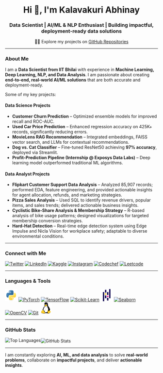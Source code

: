 <h1 align="center">Hi 👋, I'm Kalavakuri Abhinay</h1>
<h3 align="center">Data Scientist | AI/ML & NLP Enthusiast | Building impactful, deployment-ready data solutions</h3>

<p align="center">
  👨‍💻 Explore my projects on <a href="https://github.com/abhinay12890?tab=repositories">GitHub Repositories</a>
</p>

---

### About Me
I am a **Data Scientist from IIT Bhilai** with experience in **Machine Learning, Deep Learning, NLP, and Data Analysis**. I am passionate about creating **end-to-end, real-world AI/ML solutions** that are both accurate and deployment-ready.

Some of my key projects:

#### Data Science Projects
- **Customer Churn Prediction** – Optimized ensemble models for improved recall and ROC-AUC.  
- **Used Car Price Prediction** – Enhanced regression accuracy on 425K+ records, significantly reducing errors.  
- **MovieLens RAG Recommendation** – Integrated embeddings, FAISS vector search, and LLMs for contextual recommendations.  
- **Dog vs. Cat Classifier** – Fine-tuned ResNet50 achieving **97% accuracy**, deployed via Streamlit.  
- **Profit-Prediction Pipeline (Internship @ Exposys Data Labs)** – Deep learning model outperformed traditional ML algorithms.  

#### Data Analyst Projects
- **Flipkart Customer Support Data Analysis** – Analyzed 85,907 records; performed EDA, feature engineering, and provided actionable insights for agent allocation, refunds, and marketing strategies.  
- **Pizza Sales Analysis** – Used SQL to identify revenue drivers, popular items, and sales trends; delivered actionable business insights.  
- **Cyclistic Bike-Share Analysis & Membership Strategy** – R-based analysis of bike usage patterns; designed visualizations for targeted membership conversion strategies.  
- **Hard-Hat Detection** – Real-time edge detection system using Edge Impulse and Nicla Vision for workplace safety; adaptable to diverse environmental conditions.  

---

### Connect with Me

<p align="left">
  <a href="https://twitter.com/abhinayk1289" target="_blank"><img src="https://raw.githubusercontent.com/rahuldkjain/github-profile-readme-generator/master/src/images/icons/Social/twitter.svg" alt="Twitter" height="30" width="40" /></a>
  <a href="https://linkedin.com/in/kalavakuri-abhinay" target="_blank"><img src="https://raw.githubusercontent.com/rahuldkjain/github-profile-readme-generator/master/src/images/icons/Social/linked-in-alt.svg" alt="LinkedIn" height="30" width="40" /></a>
  <a href="https://kaggle.com/abhinaykalavakuri" target="_blank"><img src="https://raw.githubusercontent.com/rahuldkjain/github-profile-readme-generator/master/src/images/icons/Social/kaggle.svg" alt="Kaggle" height="30" width="40" /></a>
  <a href="https://instagram.com/abhinay_kalavakuri1289" target="_blank"><img src="https://raw.githubusercontent.com/rahuldkjain/github-profile-readme-generator/master/src/images/icons/Social/instagram.svg" alt="Instagram" height="30" width="40" /></a>
  <a href="https://www.codechef.com/users/abhinayk_1289" target="_blank"><img src="https://cdn.jsdelivr.net/npm/simple-icons@3.1.0/icons/codechef.svg" alt="Codechef" height="30" width="40" /></a>
  <a href="https://www.leetcode.com/abhinaykalavakuri1289" target="_blank"><img src="https://raw.githubusercontent.com/rahuldkjain/github-profile-readme-generator/master/src/images/icons/Social/leet-code.svg" alt="Leetcode" height="30" width="40" /></a>
</p>

---

### Languages & Tools

<p align="left">
  <a href="https://www.python.org" target="_blank"><img src="https://raw.githubusercontent.com/devicons/devicon/master/icons/python/python-original.svg" alt="Python" height="40" width="40"/></a>
  <a href="https://pytorch.org/" target="_blank"><img src="https://www.vectorlogo.zone/logos/pytorch/pytorch-icon.svg" alt="PyTorch" height="40" width="40"/></a>
  <a href="https://www.tensorflow.org" target="_blank"><img src="https://www.vectorlogo.zone/logos/tensorflow/tensorflow-icon.svg" alt="TensorFlow" height="40" width="40"/></a>
  <a href="https://scikit-learn.org/" target="_blank"><img src="https://upload.wikimedia.org/wikipedia/commons/0/05/Scikit_learn_logo_small.svg" alt="Scikit-Learn" height="40" width="40"/></a>
  <a href="https://pandas.pydata.org/" target="_blank"><img src="https://raw.githubusercontent.com/devicons/devicon/2ae2a900d2f041da66e950e4d48052658d850630/icons/pandas/pandas-original.svg" alt="Pandas" height="40" width="40"/></a>
  <a href="https://seaborn.pydata.org/" target="_blank"><img src="https://seaborn.pydata.org/_images/logo-mark-lightbg.svg" alt="Seaborn" height="40" width="40"/></a>
  <a href="https://opencv.org/" target="_blank"><img src="https://www.vectorlogo.zone/logos/opencv/opencv-icon.svg" alt="OpenCV" height="40" width="40"/></a>
  <a href="https://git-scm.com/" target="_blank"><img src="https://www.vectorlogo.zone/logos/git-scm/git-scm-icon.svg" alt="Git" height="40" width="40"/></a>
  <a href="https://www.linux.org/" target="_blank"><img src="https://raw.githubusercontent.com/devicons/devicon/master/icons/linux/linux-original.svg" alt="Linux" height="40" width="40"/></a>
</p>

---

### GitHub Stats

<div>
  <img align="left" src="https://github-readme-stats.vercel.app/api/top-langs/?username=abhinay12890&layout=compact&show_icons=true&locale=en" alt="Top Languages" />
</div>

<div>
  <img align="center" src="https://github-readme-stats.vercel.app/api?username=abhinay12890&show_icons=true&locale=en" alt="GitHub Stats" />
</div>

---

I am constantly exploring **AI, ML, and data analysis** to solve **real-world problems**, collaborate on **impactful projects**, and deliver **actionable insights**.
